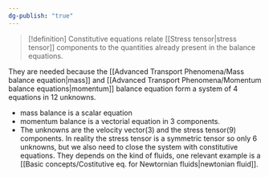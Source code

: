 ```yaml
---
dg-publish: "true"
---
```

>[!definition]
> Constitutive equations relate [[Stress tensor|stress tensor]] components to the quantities already present in the balance equations. 

They are needed because the [[Advanced Transport Phenomena/Mass balance equation|mass]] and [[Advanced Transport Phenomena/Momentum balance equations|momentum]] balance equation form a system of 4 equations in 12 unknowns. 
- mass balance is a scalar equation
- momentum balance is a vectorial equation in 3 components. 
- The unknowns are the velocity vector(3) and the stress tensor(9) components. 
In reality the stress tensor is a symmetric tensor so only 6 unknowns, but we also need to close the system with constitutive equations. 
They depends on the kind of fluids, one relevant example is a [[Basic concepts/Costitutive eq. for Newtornian fluids|newtonian fluid]].
